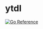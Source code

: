 # ytdl

[![Go Reference](https://pkg.go.dev/badge/github.com/sam1677/ytdl.svg)](https://pkg.go.dev/github.com/sam1677/ytdl)
